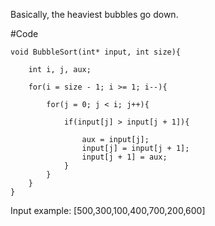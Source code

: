 Basically, the heaviest bubbles go down.

#Code
```
void BubbleSort(int* input, int size){
    
    int i, j, aux;

    for(i = size - 1; i >= 1; i--){

        for(j = 0; j < i; j++){

            if(input[j] > input[j + 1]){

                aux = input[j];
                input[j] = input[j + 1];
                input[j + 1] = aux;
            }
        }
    }
}

```

Input example: [500,300,100,400,700,200,600]

